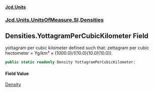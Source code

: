 #### [Jcd.Units](index 'index')
### [Jcd.Units.UnitsOfMeasure.SI](Jcd.Units.UnitsOfMeasure.SI 'Jcd.Units.UnitsOfMeasure.SI').[Densities](Densities 'Jcd.Units.UnitsOfMeasure.SI.Densities')

## Densities.YottagramPerCubicKilometer Field

yottagram per cubic kilometer defined such that: zettagram per cubic hectometer = Yg/km³ ×
(1000.0)/((10.0)*(10.0)*(10.0)).

```csharp
public static readonly Density YottagramPerCubicKilometer;
```

#### Field Value
[Density](Density 'Jcd.Units.UnitTypes.Density')